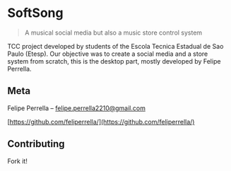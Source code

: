 # SoftSong 
> A musical social media but also a music store control system

TCC project developed by students of the Escola Tecnica Estadual de Sao Paulo (Etesp).
Our objective was to create a social media and a store system from scratch, this is the desktop part, mostly developed by Felipe Perrella.

## Meta

Felipe Perrella – felipe.perrella2210@gmail.com

[https://github.com/feliperrella/](https://github.com/feliperrella/)

## Contributing

Fork it!

